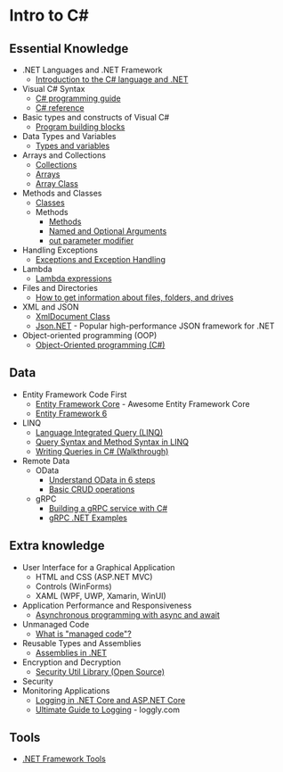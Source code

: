 # Intro to C#

## Essential Knowledge
* .NET Languages and .NET Framework
  * [Introduction to the C# language and .NET](https://docs.microsoft.com/en-us/dotnet/csharp/getting-started/introduction-to-the-csharp-language-and-the-net-framework)
* Visual C# Syntax
  * [C# programming guide](https://docs.microsoft.com/en-us/dotnet/csharp/programming-guide/)
  * [C# reference](https://docs.microsoft.com/en-us/dotnet/csharp/language-reference/)
* Basic types and constructs of Visual C#
  * [Program building blocks](https://docs.microsoft.com/en-us/dotnet/csharp/tour-of-csharp/program-building-blocks)
* Data Types and Variables
  * [Types and variables](https://docs.microsoft.com/en-us/dotnet/csharp/tour-of-csharp/#types-and-variables)
* Arrays and Collections
  * [Collections](https://docs.microsoft.com/en-us/dotnet/csharp/programming-guide/concepts/collections)
  * [Arrays](https://docs.microsoft.com/en-us/dotnet/csharp/programming-guide/arrays/)
  * [Array Class](https://docs.microsoft.com/en-us/dotnet/api/system.array)
* Methods and Classes
  * [Classes](https://docs.microsoft.com/en-us/dotnet/csharp/programming-guide/classes-and-structs/classes)
  * Methods
    * [Methods](https://docs.microsoft.com/en-us/dotnet/csharp/programming-guide/classes-and-structs/methods)
    * [Named and Optional Arguments](https://docs.microsoft.com/en-us/dotnet/csharp/programming-guide/classes-and-structs/named-and-optional-arguments)
    * [out parameter modifier](https://docs.microsoft.com/en-us/dotnet/csharp/language-reference/keywords/out-parameter-modifier)
* Handling Exceptions
  * [Exceptions and Exception Handling](https://docs.microsoft.com/en-us/dotnet/csharp/programming-guide/exceptions)
* Lambda
  * [Lambda expressions](https://docs.microsoft.com/en-us/dotnet/csharp/language-reference/operators/lambda-expressions)
* Files and Directories
  * [How to get information about files, folders, and drives](https://docs.microsoft.com/en-us/dotnet/csharp/programming-guide/file-system/how-to-get-information-about-files-folders-and-drives)
* XML and JSON
  * [XmlDocument Class](https://docs.microsoft.com/en-us/dotnet/api/system.xml.xmldocument)
  * [Json.NET](https://www.newtonsoft.com/json) - Popular high-performance JSON framework for .NET
* Object-oriented programming (OOP)
  * [Object-Oriented programming (C#)](https://docs.microsoft.com/en-us/dotnet/csharp/programming-guide/concepts/object-oriented-programming)

## Data
* Entity Framework Code First
  * [Entity Framework Core](https://github.com/NajiElKotob/Awesome-EntityFrameworkCore) - Awesome Entity Framework Core
  * [Entity Framework 6](https://docs.microsoft.com/en-us/ef/ef6/)
* LINQ
  * [Language Integrated Query (LINQ)](https://docs.microsoft.com/en-us/dotnet/csharp/programming-guide/concepts/linq/#query-expression-overview)
  * [Query Syntax and Method Syntax in LINQ](https://docs.microsoft.com/en-us/dotnet/csharp/programming-guide/concepts/linq/query-syntax-and-method-syntax-in-linq)
  * [Writing Queries in C# (Walkthrough)](https://docs.microsoft.com/en-us/dotnet/csharp/programming-guide/concepts/linq/walkthrough-writing-queries-linq)
* Remote Data
  * OData
    * [Understand OData in 6 steps](https://www.odata.org/getting-started/understand-odata-in-6-steps/)
    * [Basic CRUD operations](https://docs.microsoft.com/en-us/odata/client/getting-started)
  * gRPC
    * [Building a gRPC service with C#](https://codelabs.developers.google.com/codelabs/cloud-grpc-csharp/index.html)
    * [gRPC .NET Examples](https://github.com/meteatamel/grpc-samples-dotnet)

## Extra knowledge
* User Interface for a Graphical Application
  * HTML and CSS (ASP.NET MVC)
  * Controls (WinForms)
  * XAML (WPF, UWP, Xamarin, WinUI)
* Application Performance and Responsiveness
  * [Asynchronous programming with async and await](https://docs.microsoft.com/en-us/dotnet/csharp/programming-guide/concepts/async/)
* Unmanaged Code
  * [What is "managed code"?](https://docs.microsoft.com/en-us/dotnet/standard/managed-code)
* Reusable Types and Assemblies
  * [Assemblies in .NET](https://docs.microsoft.com/en-us/dotnet/standard/assembly/)
* Encryption and Decryption
  * [Security Util Library (Open Source)](https://github.com/NajiElKotob/SecurityUtil)
* Security
* Monitoring Applications
  * [Logging in .NET Core and ASP.NET Core](https://docs.microsoft.com/en-us/aspnet/core/fundamentals/logging/)
  * [Ultimate Guide to Logging](https://www.loggly.com/ultimate-guide/net-logging-basics/) - loggly.com

## Tools
* [.NET Framework Tools](https://docs.microsoft.com/en-us/dotnet/framework/tools/)
